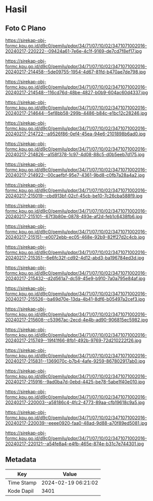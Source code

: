 # Hasil

## Foto C Plano

https://sirekap-obj-formc.kpu.go.id/d9c0/pemilu/pdpr/34/71/07/10/02/3471071002016-20240217-220222--09424a61-7e6e-4c1f-9169-de7cd7f8ef17.jpg

https://sirekap-obj-formc.kpu.go.id/d9c0/pemilu/pdpr/34/71/07/10/02/3471071002016-20240217-214458--5de09755-1954-4d67-81fd-b470ae7de798.jpg

https://sirekap-obj-formc.kpu.go.id/d9c0/pemilu/pdpr/34/71/07/10/02/3471071002016-20240217-214548--116cd76d-48be-4827-b0b9-604ac60d4337.jpg

https://sirekap-obj-formc.kpu.go.id/d9c0/pemilu/pdpr/34/71/07/10/02/3471071002016-20240217-214644--5ef8bb58-299b-4486-b84c-e1bc12c28246.jpg

https://sirekap-obj-formc.kpu.go.id/d9c0/pemilu/pdpr/34/71/07/10/02/3471071002016-20240217-214722--a9526f86-0ef4-45ea-94e6-2101898b6ad0.jpg

https://sirekap-obj-formc.kpu.go.id/d9c0/pemilu/pdpr/34/71/07/10/02/3471071002016-20240217-214826--a158f378-1c97-4d08-88c5-d0b5eeb7d175.jpg

https://sirekap-obj-formc.kpu.go.id/d9c0/pemilu/pdpr/34/71/07/10/02/3471071002016-20240217-214922--00caefbf-95e7-4361-9bd8-c0fb7a28a4a2.jpg

https://sirekap-obj-formc.kpu.go.id/d9c0/pemilu/pdpr/34/71/07/10/02/3471071002016-20240217-215019--cbd913bf-02cf-45cb-be10-7c26cba588f9.jpg

https://sirekap-obj-formc.kpu.go.id/d9c0/pemilu/pdpr/34/71/07/10/02/3471071002016-20240217-215101--67f3b80e-0878-493e-af2d-feb1c6438fb6.jpg

https://sirekap-obj-formc.kpu.go.id/d9c0/pemilu/pdpr/34/71/07/10/02/3471071002016-20240217-215151--e0072ebb-ec05-468e-92b9-82ff27d2c4cb.jpg

https://sirekap-obj-formc.kpu.go.id/d9c0/pemilu/pdpr/34/71/07/10/02/3471071002016-20240217-215351--6e6fc32f-cd92-4d12-abd3-ba196784ed3d.jpg

https://sirekap-obj-formc.kpu.go.id/d9c0/pemilu/pdpr/34/71/07/10/02/3471071002016-20240217-215432--d2d561a7-dc59-45e9-b910-7a0a795e84af.jpg

https://sirekap-obj-formc.kpu.go.id/d9c0/pemilu/pdpr/34/71/07/10/02/3471071002016-20240217-215526--ba69d70e-13da-4b41-8df6-b05497a2cef3.jpg

https://sirekap-obj-formc.kpu.go.id/d9c0/pemilu/pdpr/34/71/07/10/02/3471071002016-20240217-215608--c53967ac-2ecd-4e4b-ad90-906815ec5982.jpg

https://sirekap-obj-formc.kpu.go.id/d9c0/pemilu/pdpr/34/71/07/10/02/3471071002016-20240217-215749--19f41f66-8fb1-492b-9769-72d210222f26.jpg

https://sirekap-obj-formc.kpu.go.id/d9c0/pemilu/pdpr/34/71/07/10/02/3471071002016-20240217-215831--1369070c-b7b4-4afe-9259-867802917ab0.jpg

https://sirekap-obj-formc.kpu.go.id/d9c0/pemilu/pdpr/34/71/07/10/02/3471071002016-20240217-215916--9ad0ba7d-0ebd-4425-be78-5abe1f40e010.jpg

https://sirekap-obj-formc.kpu.go.id/d9c0/pemilu/pdpr/34/71/07/10/02/3471071002016-20240217-220003--a58186c4-4fc2-4773-89aa-cfb19618c9a5.jpg

https://sirekap-obj-formc.kpu.go.id/d9c0/pemilu/pdpr/34/71/07/10/02/3471071002016-20240217-220039--eeee0920-faa0-48ad-9d88-a70f89ed5081.jpg

https://sirekap-obj-formc.kpu.go.id/d9c0/pemilu/pdpr/34/71/07/10/02/3471071002016-20240217-220121--a54fe8a4-e4fb-465e-874e-b31c7e744301.jpg


## Metadata

| Key        | Value               |
| ---------- | ------------------- |
| Time Stamp | 2024-02-19 06:21:02 |
| Kode Dapil | 3401                |



